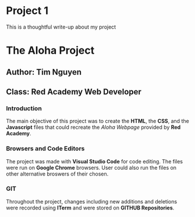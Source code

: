 # Project 1

This is a thoughtful write-up about my project

# The Aloha Project

## Author: Tim Nguyen

## Class: Red Academy Web Developer

### Introduction

The main objective of this project was to create the **HTML**, the **CSS**, and the **Javascript** files that could recreate the _Aloha Webpage_ provided by **Red Academy**.

### Browsers and Code Editors

The project was made with **Visual Studio Code** for code editing. The files were run on **Google Chrome** browsers. User could also run the files on other alternative broswers of their chosen.

### GIT

Throughout the project, changes including new additions and deletions were recorded using **ITerm** and were stored on **GITHUB Repositories**.
